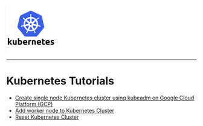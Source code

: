 ![Kubernetes](img/kubernetes_128.png)

* * *

# Kubernetes Tutorials

* [Create single node Kubernetes cluster using kubeadm on Google Cloud Platform (GCP)](docs/01-single-node-k8s-ubuntu-gcp-kubeadm.md)
* [Add worker node to Kubernetes Cluster](docs/02-add-worker-node.md)
* [Reset Kubernetes Cluster](docs/03-reset-kubernetes-cluster.md)

